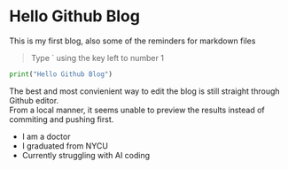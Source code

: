 # Hello Github Blog

This is my first blog, also some of the reminders for markdown files

> Type ` using the key left to number 1

```python
print("Hello Github Blog")
```

The best and most convienient way to edit the blog is still straight through Github editor.  
From a local manner, it seems unable to preview the results instead of commiting and pushing first.

- I am a doctor
- I graduated from NYCU
- Currently struggling with AI coding
